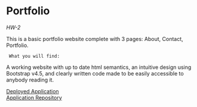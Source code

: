 # Portfolio
*HW-2*

This is a basic portfolio website complete with 3 pages: About, Contact, Portfolio.
   
      


     What you will find:
   
   A working website with up to date html semantics, an intuitive design using Bootstrap v4.5, and clearly written code made to be easily accessible to anybody reading it.
   
   
[Deployed Application](https://mikeymousex.github.io/portfolio/)   
[Application Repository](https://github.com/MikeyMousex/portfolio)